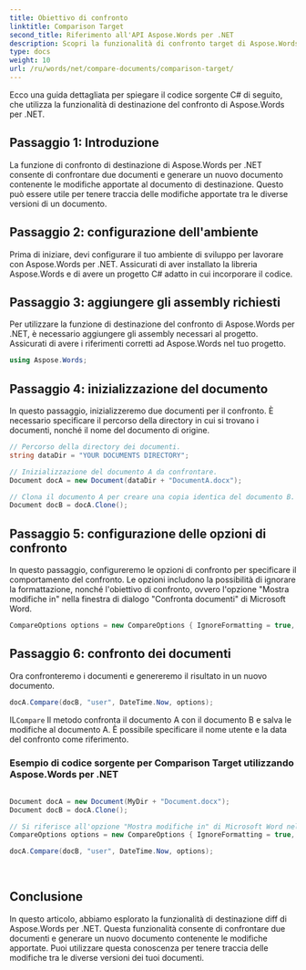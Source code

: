 ```yaml
---
title: Obiettivo di confronto
linktitle: Comparison Target
second_title: Riferimento all'API Aspose.Words per .NET
description: Scopri la funzionalità di confronto target di Aspose.Words per .NET che ti consente di confrontare documenti e generare un nuovo documento contenente le modifiche apportate.
type: docs
weight: 10
url: /ru/words/net/compare-documents/comparison-target/
---
```


Ecco una guida dettagliata per spiegare il codice sorgente C# di seguito, che utilizza la funzionalità di destinazione del confronto di Aspose.Words per .NET.

## Passaggio 1: Introduzione

La funzione di confronto di destinazione di Aspose.Words per .NET consente di confrontare due documenti e generare un nuovo documento contenente le modifiche apportate al documento di destinazione. Questo può essere utile per tenere traccia delle modifiche apportate tra le diverse versioni di un documento.

## Passaggio 2: configurazione dell'ambiente

Prima di iniziare, devi configurare il tuo ambiente di sviluppo per lavorare con Aspose.Words per .NET. Assicurati di aver installato la libreria Aspose.Words e di avere un progetto C# adatto in cui incorporare il codice.

## Passaggio 3: aggiungere gli assembly richiesti

Per utilizzare la funzione di destinazione del confronto di Aspose.Words per .NET, è necessario aggiungere gli assembly necessari al progetto. Assicurati di avere i riferimenti corretti ad Aspose.Words nel tuo progetto.

```csharp
using Aspose.Words;
```

## Passaggio 4: inizializzazione del documento

In questo passaggio, inizializzeremo due documenti per il confronto. È necessario specificare il percorso della directory in cui si trovano i documenti, nonché il nome del documento di origine.

```csharp
// Percorso della directory dei documenti.
string dataDir = "YOUR DOCUMENTS DIRECTORY";

// Inizializzazione del documento A da confrontare.
Document docA = new Document(dataDir + "DocumentA.docx");

// Clona il documento A per creare una copia identica del documento B.
Document docB = docA.Clone();
```

## Passaggio 5: configurazione delle opzioni di confronto

In questo passaggio, configureremo le opzioni di confronto per specificare il comportamento del confronto. Le opzioni includono la possibilità di ignorare la formattazione, nonché l'obiettivo di confronto, ovvero l'opzione "Mostra modifiche in" nella finestra di dialogo "Confronta documenti" di Microsoft Word.

```csharp
CompareOptions options = new CompareOptions { IgnoreFormatting = true, Target = ComparisonTargetType.New };
```

## Passaggio 6: confronto dei documenti

Ora confronteremo i documenti e genereremo il risultato in un nuovo documento.

```csharp
docA.Compare(docB, "user", DateTime.Now, options);
```

 IL`Compare` Il metodo confronta il documento A con il documento B e salva le modifiche al documento A. È possibile specificare il nome utente e la data del confronto come riferimento.

### Esempio di codice sorgente per Comparison Target utilizzando Aspose.Words per .NET


```csharp
            
Document docA = new Document(MyDir + "Document.docx");
Document docB = docA.Clone();

// Si riferisce all'opzione "Mostra modifiche in" di Microsoft Word nella finestra di dialogo "Confronta documenti".
CompareOptions options = new CompareOptions { IgnoreFormatting = true, Target = ComparisonTargetType.New };

docA.Compare(docB, "user", DateTime.Now, options);
            
        
```

## Conclusione

In questo articolo, abbiamo esplorato la funzionalità di destinazione diff di Aspose.Words per .NET. Questa funzionalità consente di confrontare due documenti e generare un nuovo documento contenente le modifiche apportate. Puoi utilizzare questa conoscenza per tenere traccia delle modifiche tra le diverse versioni dei tuoi documenti.

